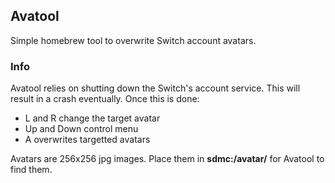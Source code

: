## Avatool
Simple homebrew tool to overwrite Switch account avatars.

### Info
Avatool relies on shutting down the Switch's account service. This will result in a crash eventually. Once this is done:
* L and R change the target avatar
* Up and Down control menu
* A overwrites targetted avatars
	
Avatars are 256x256 jpg images. Place them in **sdmc:/avatar/** for Avatool to find them.